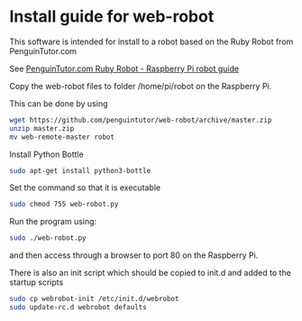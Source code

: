 Install guide for web-robot
===========================

This software is intended for install to a robot based on the Ruby Robot from PenguinTutor.com 

See [PenguinTutor.com Ruby Robot - Raspberry Pi robot guide](http://www.penguintutor.com/electronics/rubyrobot) 


Copy the web-robot files to folder /home/pi/robot on the Raspberry Pi.

This can be done by using

```bash
wget https://github.com/penguintutor/web-robot/archive/master.zip 
unzip master.zip
mv web-remote-master robot
```

Install Python Bottle

```bash
sudo apt-get install python3-bottle
```

Set the command so that it is executable
```bash
sudo chmod 755 web-robot.py
```

Run the program using:
```bash
sudo ./web-robot.py
```

and then access through a browser to port 80 on the Raspberry Pi.

There is also an init script which should be copied to init.d and added to the startup scripts

```bash
sudo cp webrobot-init /etc/init.d/webrobot
sudo update-rc.d webrobot defaults
```

